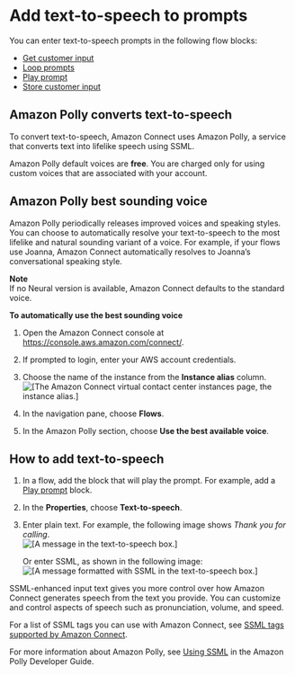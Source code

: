 # Add text\-to\-speech to prompts<a name="text-to-speech"></a>

You can enter text\-to\-speech prompts in the following flow blocks: 
+ [Get customer input](get-customer-input.md) 
+ [Loop prompts](loop-prompts.md)
+ [Play prompt](play.md)
+ [Store customer input](store-customer-input.md)

## Amazon Polly converts text\-to\-speech<a name="amazon-polly-default-voice-free"></a>

To convert text\-to\-speech, Amazon Connect uses Amazon Polly, a service that converts text into lifelike speech using SSML\. 

Amazon Polly default voices are **free**\. You are charged only for using custom voices that are associated with your account\.

## Amazon Polly best sounding voice<a name="amazon-polly-best-sounding-voice"></a>

Amazon Polly periodically releases improved voices and speaking styles\. You can choose to automatically resolve your text\-to\-speech to the most lifelike and natural sounding variant of a voice\. For example, if your flows use Joanna, Amazon Connect automatically resolves to Joanna’s conversational speaking style\. 

**Note**  
If no Neural version is available, Amazon Connect defaults to the standard voice\. 

**To automatically use the best sounding voice**

1. Open the Amazon Connect console at [https://console\.aws\.amazon\.com/connect/](https://console.aws.amazon.com/connect/)\.

1. If prompted to login, enter your AWS account credentials\.

1. Choose the name of the instance from the **Instance alias** column\.  
![\[The Amazon Connect virtual contact center instances page, the instance alias.\]](http://docs.aws.amazon.com/connect/latest/adminguide/images/instance.png)

1. In the navigation pane, choose **Flows**\.

1. In the Amazon Polly section, choose **Use the best available voice**\.

## How to add text\-to\-speech<a name="add-tts"></a>

1. In a flow, add the block that will play the prompt\. For example, add a [Play prompt](play.md) block\. 

1. In the **Properties**, choose **Text\-to\-speech**\. 

1. Enter plain text\. For example, the following image shows *Thank you for calling*\.   
![\[A message in the text-to-speech box.\]](http://docs.aws.amazon.com/connect/latest/adminguide/images/play-prompt-sample-tts.png)

   Or enter SSML, as shown in the following image:  
![\[A message formatted with SSML in the text-to-speech box.\]](http://docs.aws.amazon.com/connect/latest/adminguide/images/play-prompt-sample-ssml.png)

SSML\-enhanced input text gives you more control over how Amazon Connect generates speech from the text you provide\. You can customize and control aspects of speech such as pronunciation, volume, and speed\.

For a list of SSML tags you can use with Amazon Connect, see [SSML tags supported by Amazon Connect](supported-ssml-tags.md)\. 

For more information about Amazon Polly, see [Using SSML](https://docs.aws.amazon.com/polly/latest/dg/ssml.html) in the Amazon Polly Developer Guide\.